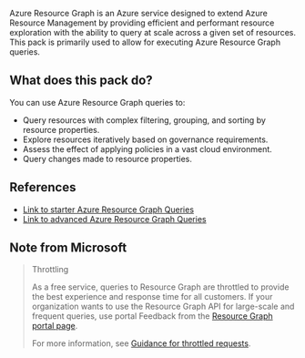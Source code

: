Azure Resource Graph is an Azure service designed to extend Azure Resource Management by providing efficient and performant resource exploration with the ability to query at scale across a given set of resources. This pack is primarily used to allow for executing Azure Resource Graph queries.

## What does this pack do?

You can use Azure Resource Graph queries to:

- Query resources with complex filtering, grouping, and sorting by resource properties.
- Explore resources iteratively based on governance requirements.
- Assess the effect of applying policies in a vast cloud environment.
- Query changes made to resource properties.

## References

- [Link to starter Azure Resource Graph Queries](https://learn.microsoft.com/en-us/azure/governance/resource-graph/samples/starter?tabs=azure-cli)
- [Link to advanced Azure Resource Graph Queries](https://learn.microsoft.com/en-us/azure/governance/resource-graph/samples/advanced?tabs=azure-cli)

## Note from Microsoft

> Throttling
>
> As a free service, queries to Resource Graph are throttled to provide the best experience and response time for all customers. If your organization wants to use the Resource Graph API for large-scale and frequent queries, use portal Feedback from the [Resource Graph portal page](https://portal.azure.com/#blade/HubsExtension/ArgQueryBlade).
>
> For more information, see [Guidance for throttled requests](https://learn.microsoft.com/en-us/azure/governance/resource-graph/concepts/guidance-for-throttled-requests).
